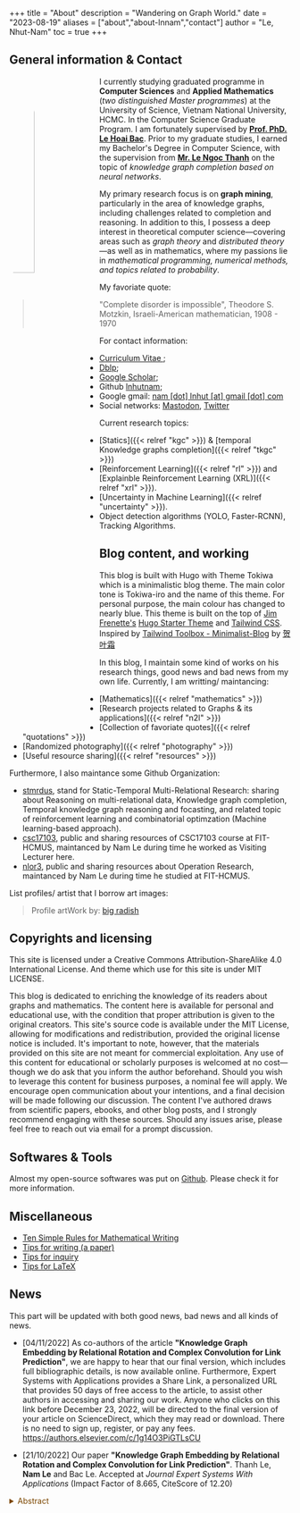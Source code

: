 +++
title = "About"
description = "Wandering on Graph World."
date = "2023-08-19"
aliases = ["about","about-lnnam","contact"]
author = "Le, Nhut-Nam"
toc = true
+++

## General information & Contact

<img src="/images/avt/114420940_p0.jpg" alt="avt"
style="float:left; width:30%; height:30%; padding-right:10px; border-radius: 50%;">

I currently studying graduated programme in **Computer Sciences** and **Applied Mathematics** (*two distinguished Master programmes*) at the University of Science, Vietnam National University, HCMC. In the Computer Science Graduate Program. I am fortunately supervised by **<a href="https://www.fit.hcmus.edu.vn/~lhbac/">Prof. PhD. Le Hoai Bac</a>**. Prior to my graduate studies, I earned my Bachelor's Degree in Computer Science, with the supervision from **<a href="https://www.fit.hcmus.edu.vn/~lnthanh/">Mr. Le Ngoc Thanh</a>** on the topic of *knowledge graph completion based on neural networks*. 

My primary research focus is on **graph mining**, particularly in the area of knowledge graphs, including challenges related to completion and reasoning. In addition to this, I possess a deep interest in theoretical computer science—covering areas such as *graph theory* and *distributed theory*—as well as in mathematics, where my passions lie in *mathematical programming, numerical methods, and topics related to probability*.

My favoriate quote:
> "Complete disorder is impossible", Theodore S. Motzkin, Israeli-American mathematician, 1908 - 1970

For contact information: 
- <a href="../files/CV.pdf" target="_blank" type="application/pdf">Curriculum Vitae </a>; 
- <a href="https://dblp.org/pid/188/7634-4.html"> Dblp</a>; 
- <a href="https://scholar.google.com/citations?user=Vw1yV3YAAAAJ&hl=en&authuser=2"> Google Scholar</a>; 
- Github <a href="https://github.com/lnhutnam">lnhutnam</a>; 
- Google gmail: <a href="mailto:nam.lnhut@gmail.com"> nam [dot] lnhut [at] gmail [dot] com</a>
- Social networks: <a rel="me" href="https://mathstodon.xyz/@namln">Mastodon</a>, <a href="https://twitter.com/lnhutnam">Twitter</a>

Current research topics:
- [Statics]({{< relref "kgc" >}}) & [temporal Knowledge graphs completion]({{< relref "tkgc" >}})
- [Reinforcement Learning]({{< relref "rl" >}}) and [Explainble Reinforcement Learning (XRL)]({{< relref "xrl" >}}).
- [Uncertainty in Machine Learning]({{< relref "uncertainty" >}}).
- Object detection algorithms (YOLO, Faster-RCNN), Tracking Algorithms.

## Blog content, and working

This blog is built with Hugo with Theme Tokiwa which is a minimalistic blog theme. The main color tone is Tokiwa-iro and the name of this theme. For personal purpose, the main colour has changed to nearly blue. This theme is built on the top of [Jim Frenette's](https://jimfrenette.com/2019/02/hugo-static-site-generator-blank-starter-theme/) [Hugo Starter Theme](https://github.com/jimfrenette/hugo-starter) and [Tailwind CSS](https://tailwindcss.com/). Inspired by [Tailwind Toolbox - Minimalist-Blog](https://github.com/tailwindtoolbox/Minimalist-Blog) by [贺叶霜](https://github.com/heyeshuang)

In this blog, I maintain some kind of works on his research things, good news and bad news from my own life. Currently, I am writting/ maintancing:
- [Mathematics]({{< relref "mathematics" >}})
- [Research projects related to Graphs & its applications]({{< relref "n2l" >}})
- [Collection of favoriate quotes]({{< relref "quotations" >}})
- [Randomized photography]({{< relref "photography" >}})
- [Useful resource sharing]({{< relref "resources" >}})

Furthermore, I also maintance some Github Organization:
- [stmrdus](https://github.com/stmrdus), stand for Static-Temporal Multi-Relational Research: sharing about Reasoning on multi-relational data, Knowledge graph completion, Temporal knowledge graph reasoning and focasting, and related topic of reinforcement learning and combinatorial optimzation (Machine learning-based approach).
- [csc17103](https://github.com/csc17103), public and sharing resources of CSC17103 course at FIT-HCMUS, maintanced by Nam Le during time he worked as Visiting Lecturer here.
- [nlor3](https://github.com/nlor3), public and sharing resources about Operation Research, maintanced by Nam Le during time he studied at FIT-HCMUS.

List profiles/ artist that I borrow art images:
> Profile artWork by: [big radish](https://www.pixiv.net/en/artworks/114420940)


## Copyrights and licensing

This site is licensed under a Creative Commons Attribution-ShareAlike 4.0 International License. And theme which use for this site is under MIT LICENSE.

This blog is dedicated to enriching the knowledge of its readers about graphs and mathematics. The content here is available for personal and educational use, with the condition that proper attribution is given to the original creators. This site's source code is available under the MIT License, allowing for modifications and redistribution, provided the original license notice is included. It's important to note, however, that the materials provided on this site are not meant for commercial exploitation. Any use of this content for educational or scholarly purposes is welcomed at no cost—though we do ask that you inform the author beforehand. Should you wish to leverage this content for business purposes, a nominal fee will apply. We encourage open communication about your intentions, and a final decision will be made following our discussion. The content I've authored draws from scientific papers, ebooks, and other blog posts, and I strongly recommend engaging with these sources. Should any issues arise, please feel free to reach out via email for a prompt discussion.

## Softwares & Tools

Almost my open-source softwares was put on [Github](https://github.com/lnhutnam?tab=repositories). Please check it for more information.

## Miscellaneous

- [Ten Simple Rules for Mathematical Writing](https://www.mit.edu/~dimitrib/Ten_Rules.html )
- [Tips for writing (a paper)](https://shangtongzhang.github.io/blog/writing)
- [Tips for inquiry](https://shangtongzhang.github.io/blog/inquiry)
- [Tips for LaTeX](https://shangtongzhang.github.io/blog/latex)

## News

This part will be updated with both good news, bad news and all kinds of news.

- [04/11/2022] As co-authors of the article <b>"Knowledge Graph Embedding by Relational Rotation and Complex Convolution for Link Prediction"</b>, we are happy to hear that our final version, which includes full bibliographic details, is now available online. Furthermore, Expert Systems with Applications provides a Share Link, a personalized URL that provides 50 days of free access to the article, to assist other authors in accessing and sharing our work. Anyone who clicks on this link before December 23, 2022, will be directed to the final version of your article on ScienceDirect, which they may read or download. There is no need to sign up, register, or pay any fees. <a href="https://authors.elsevier.com/c/1g14O3PiGTLsCU" target="_blank">https://authors.elsevier.com/c/1g14O3PiGTLsCU</a>

- [21/10/2022] Our paper <b>"Knowledge Graph Embedding by Relational Rotation and Complex Convolution for Link Prediction"</b>. Thanh Le, <b>Nam Le</b> and Bac Le. Accepted at <i>Journal Expert Systems With Applications</i> (Impact Factor of 8.665, CiteScore of 12.20)
<details><summary style="color:#7C4700">Abstract</summary>
    <font color = "7C4700">
        Knowledge graphs are organized as triplets to represent facts from the real world and play an important role in various intelligent information systems. 
        Because knowledge graphs are frequently constructed using manual or semi-automatic methods, they often miss connections between entities. 
        Link prediction was created to solve this problem. Many recent state-of-the-art studies, such as those introducing the RotatE and RotatHS models, 
        have advocated for rotation transformations with entity and relation embeddings in complex vector spaces. However, using only rotation planes means
        that these models do not have the expressive power of models based on neural networks, such as the ConvE and the ConvR models. As a result, link prediction
        performance suffers. To address these shortcomings, this paper proposes the ConvRot model, which integrates a 2D convolution. Specifically, we perform
        convolution on embeddings of entities and relations to obtain support vector embeddings. These vectors are then integrated into an element-wise rotation
        from the head entity to the tail entity using the Hadamard product, enabling the model to capture local interactions among entities and relations through
        the neural network while still ensuring intuitiveness through a roto-transformation in the link prediction. In addition, we present two strategies for
        designing the complex convolution module and show their effects on model performance. The proposed method is evaluated on standard benchmark datasets
        and achieves significantly improved results on MRR and Hits@K (K = 1, 3, 10). Overall, our model’s link prediction performance is superior by approximately
        5–7 %. Moreover, the ConvRot model is also considered separately on many relation types, such as one-to-one, one-to-many, many-to-one, and many-to-many. 
        Finally, we prove that type constraints can help increase the model’s overall performance, especially on complex and large datasets.
    </font>
</details>